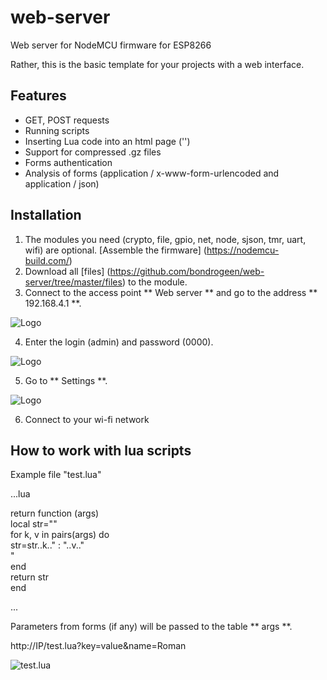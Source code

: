 # web-server

Web server for NodeMCU firmware for ESP8266

Rather, this is the basic template for your projects with a web interface.


## Features

* GET, POST requests
* Running scripts
* Inserting Lua code into an html page ('<? Lua return (node.chipid ())?>')
* Support for compressed .gz files
* Forms authentication
* Analysis of forms (application / x-www-form-urlencoded and application / json)

## Installation

1. The modules you need (crypto, file, gpio, net, node, sjson, tmr, uart, wifi) are optional. [Assemble the firmware] (https://nodemcu-build.com/)
2. Download all [files] (https://github.com/bondrogeen/web-server/tree/master/files) to the module.
3. Connect to the access point ** Web server ** and go to the address ** 192.168.4.1 **.
			
![Logo](https://raw.githubusercontent.com/bondrogeen/web-server/master/doc/web_server_login.jpg)
			
4. Enter the login (admin) and password (0000).
			
![Logo](https://raw.githubusercontent.com/bondrogeen/web-server/master/doc/web_server_index_page.jpg)
			
5. Go to ** Settings **.
			
![Logo](https://raw.githubusercontent.com/bondrogeen/web-server/master/doc/web_server_settings_page.jpg)

6. Connect to your wi-fi network

## How to work with lua scripts

Example file "test.lua"
   
...lua
   
return function (args)   
 local str=""   
 for k, v in pairs(args) do   
  str=str..k.." : "..v.."<br>"    
 end    
 return str    
end   
   
... 
   

Parameters from forms (if any) will be passed to the table ** args **.

http://IP/test.lua?key=value&name=Roman

![test.lua](https://raw.githubusercontent.com/bondrogeen/web-server/master/doc/test_lua_args.jpg)

